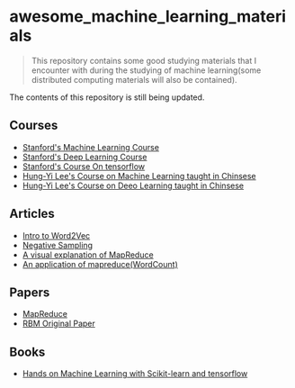 # awesome_machine_learning_materials

> This repository contains some good studying materials that I encounter with during the studying of machine learning(some distributed computing materials will also be contained).

The contents of this repository is still being updated.

## Courses
* [Stanford's Machine Learning Course](http://cs229.stanford.edu/) 
* [Stanford's Deep Learning Course](cs231n.stanford.edu)
* [Stanford's Course On tensorflow](https://web.stanford.edu/class/cs20si/)
* [Hung-Yi Lee's Course on Machine Learning taught in Chinsese](https://www.bilibili.com/video/av10590361)
* [Hung-Yi Lee's Course on Deeo Learning taught in Chinsese](https://www.bilibili.com/video/av9770302)

## Articles
* [Intro to Word2Vec](http://mccormickml.com/2016/04/19/word2vec-tutorial-the-skip-gram-model/)
* [Negative Sampling](http://ruder.io/word-embeddings-softmax/)
* [A visual explanation of MapReduce](https://ayende.com/blog/4435/map-reduce-a-visual-explanation)
* [An application of mapreduce(WordCount)](https://dzone.com/articles/word-count-hello-word-program-in-mapreduce)

## Papers
* [MapReduce](https://pdos.csail.mit.edu/6.824/papers/mapreduce.pdf)
* [RBM Original Paper](https://www.cs.toronto.edu/~rsalakhu/papers/rbmcf.pdf)

## Books
* [Hands on Machine Learning with Scikit-learn and tensorflow](https://www.goodreads.com/book/show/32899495-hands-on-machine-learning-with-scikit-learn-and-tensorflow)




